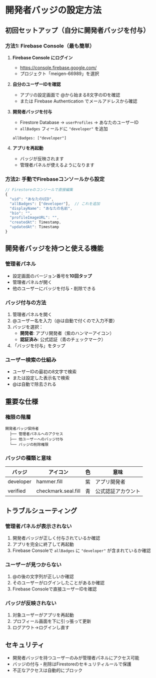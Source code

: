 # 開発者バッジの設定方法

## 初回セットアップ（自分に開発者バッジを付与）

### 方法1: Firebase Console（最も簡単）

1. **Firebase Console にログイン**
   - https://console.firebase.google.com/
   - プロジェクト「meigen-66989」を選択

2. **自分のユーザーIDを確認**
   - アプリの設定画面で @から始まる8文字のIDを確認
   - または Firebase Authentication でメールアドレスから確認

3. **開発者バッジを付与**
   - Firestore Database → `userProfiles` → あなたのユーザーID
   - `allBadges` フィールドに `"developer"` を追加
   ```
   allBadges: ["developer"]
   ```

4. **アプリを再起動**
   - バッジが反映されます
   - 管理者パネルが使えるようになります

### 方法2: 手動でFirebaseコンソールから設定

```javascript
// Firestoreのコンソールで直接編集
{
  "uid": "あなたのUID",
  "allBadges": ["developer"],  // これを追加
  "displayName": "あなたの名前",
  "bio": "",
  "profileImageURL": "",
  "createdAt": Timestamp,
  "updatedAt": Timestamp
}
```

## 開発者バッジを持つと使える機能

### 管理者パネル
- 設定画面のバージョン番号を**10回タップ**
- 管理者パネルが開く
- 他のユーザーにバッジを付与・削除できる

### バッジ付与の方法
1. 管理者パネルを開く
2. @ユーザー名を入力（@は自動で付くので入力不要）
3. バッジを選択：
   - **開発者**: アプリ開発者（紫のハンマーアイコン）
   - **認証済み**: 公式認証（青のチェックマーク）
4. 「バッジを付与」をタップ

### ユーザー検索の仕組み
- ユーザーIDの最初の8文字で検索
- または設定した表示名で検索
- @は自動で除去される

## 重要な仕様

### 権限の階層
```
開発者バッジ保持者
  ├── 管理者パネルへのアクセス
  ├── 他ユーザーへのバッジ付与
  └── バッジの削除権限
```

### バッジの種類と意味
| バッジ | アイコン | 色 | 意味 |
|--------|----------|-----|------|
| developer | hammer.fill | 紫 | アプリ開発者 |
| verified | checkmark.seal.fill | 青 | 公式認証アカウント |

## トラブルシューティング

### 管理者パネルが表示されない
1. 開発者バッジが正しく付与されているか確認
2. アプリを完全に終了して再起動
3. Firebase Consoleで `allBadges` に `"developer"` が含まれているか確認

### ユーザーが見つからない
1. @の後の文字列が正しいか確認
2. そのユーザーがログインしたことがあるか確認
3. Firebase Consoleで直接ユーザーIDを確認

### バッジが反映されない
1. 対象ユーザーがアプリを再起動
2. プロフィール画面を下に引っ張って更新
3. ログアウト→ログインし直す

## セキュリティ

- 開発者バッジを持つユーザーのみが管理者パネルにアクセス可能
- バッジの付与・削除はFirestoreのセキュリティルールで保護
- 不正なアクセスは自動的にブロック